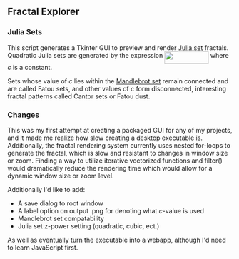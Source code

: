 ## Fractal Explorer

### Julia Sets

This script generates a Tkinter GUI to preview and render [Julia set](http://mathworld.wolfram.com/JuliaSet.html) fractals. Quadratic Julia sets are generated by the expression
<img src="/tex/960774e1cabda84cf25239113699a14d.svg?invert_in_darkmode&sanitize=true" align=middle width=98.95171934999999pt height=26.76175259999998pt/>
where _c_ is a constant.

Sets whose value of _c_ lies within the [Mandlebrot set](http://mathworld.wolfram.com/MandelbrotSet.html) remain connected and are called Fatou sets, and other values of _c_ form disconnected, interesting fractal patterns called Cantor sets or Fatou dust.

### Changes

This was my first attempt at creating a packaged GUI for any of my projects, and it made me realize how slow creating a desktop executable is. Additionally, the fractal rendering system currently uses nested for-loops to generate the fractal, which is slow and resistant to changes in window size or zoom. Finding a way to utilize iterative vectorized functions and filter() would dramatically reduce the rendering time which would allow for a dynamic window size or zoom level.

Additionally I'd like to add:
- A save dialog to root window
- A label option on output .png for denoting what _c_-value is used
- Mandlebrot set compatability
- Julia set z-power setting (quadratic, cubic, ect.)

As well as eventually turn the executable into a webapp, although I'd need to learn JavaScript first.
